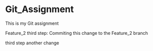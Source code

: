 # Git_Assignment
This is my Git assignment

Feature_2
third step: Commiting this change to the Feature_2 branch 

third step another change
